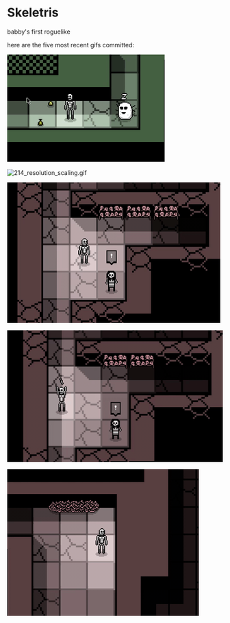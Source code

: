 # Skeletris
babby's first roguelike

here are the five most recent gifs committed:

![215_idle_anim_speed.gif](gifs/215_idle_anim_speed.gif?raw=true "215_idle_anim_speed")

![214_resolution_scaling.gif](gifs/214_resolution_scaling.gif?raw=true "214_resolution_scaling")

![213_animated_skull_racks.gif](gifs/213_animated_skull_racks.gif?raw=true "213_animated_skull_racks")

![212_skull_racks.gif](gifs/212_skull_racks.gif?raw=true "212_skull_racks")

![211_bone_piles.gif](gifs/211_bone_piles.gif?raw=true "211_bone_piles")

